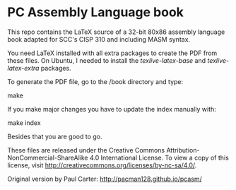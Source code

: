 # PC Assembly Language book

This repo contains the LaTeX source of a 32-bit 80x86 assembly
language book adapted for SCC's CISP 310 and including MASM syntax.

You need LaTeX installed with all extra packages to create the PDF
from these files. On Ubuntu, I needed to install the *texlive-latex-base* 
and *texlive-latex-extra* packages.

To generate the PDF file, go to the /book directory and type:

make

If you make major changes you have to update the index manually with:

make index

Besides that you are good to go. 

These files are released under the Creative Commons 
Attribution-NonCommercial-ShareAlike 4.0 International License. 
To view a copy of this license, visit 
http://creativecommons.org/licenses/by-nc-sa/4.0/.

Original version by Paul Carter: http://pacman128.github.io/pcasm/
